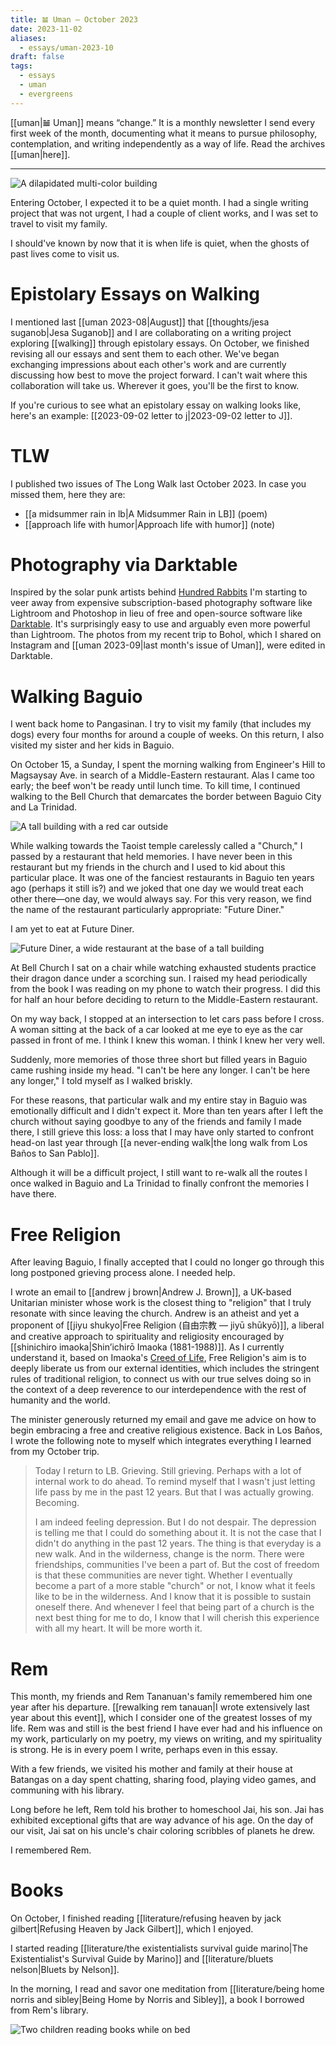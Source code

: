 ```yaml
---
title: 𝌡 Uman — October 2023
date: 2023-11-02
aliases:
  - essays/uman-2023-10
draft: false
tags:
  - essays
  - uman
  - evergreens
---
```

[[uman|𝌡 Uman]] means “change.” It is a monthly newsletter I send every first week of the month, documenting what it means to pursue philosophy, contemplation, and writing independently as a way of life. Read the archives [[uman|here]].
***
![A dilapidated multi-color building](moonshine-inn.jpg)

Entering October, I expected it to be a quiet month. I had a single writing project that was not urgent, I had a couple of client works, and I was set to travel to visit my family.

I should've known by now that it is when life is quiet, when the ghosts of past lives come to visit us.

# Epistolary Essays on Walking

I mentioned last [[uman 2023-08|August]] that [[thoughts/jesa suganob|Jesa Suganob]] and I are collaborating on a writing project exploring [[walking]] through epistolary essays. On October, we finished revising all our essays and sent them to each other. We've began exchanging impressions about each other's work and are currently discussing how best to move the project forward. I can't wait where this collaboration will take us. Wherever it goes, you'll be the first to know.

If you're curious to see what an epistolary essay on walking looks like, here's an example: [[2023-09-02 letter to j|2023-09-02 letter to J]].

# TLW

I published two issues of The Long Walk last October 2023. In case you missed them, here they are:
- [[a midsummer rain in lb|A Midsummer Rain in LB]] (poem)
- [[approach life with humor|Approach life with humor]] (note)

# Photography via Darktable

Inspired by the solar punk artists behind [Hundred Rabbits](https://100r.co/site/home.html) I'm starting to veer away from expensive subscription-based photography software like Lightroom and Photoshop in lieu of free and open-source software like [Darktable](https://www.darktable.org/). It's surprisingly easy to use and arguably even more powerful than Lightroom. The photos from my recent trip to Bohol, which I shared on Instagram and [[uman 2023-09|last month's issue of Uman]], were edited in Darktable.

# Walking Baguio

I went back home to Pangasinan. I try to visit my family (that includes my dogs) every four months for around a couple of weeks. On this return, I also visited my sister and her kids in Baguio.

On October 15, a Sunday, I spent the morning walking from Engineer's Hill to Magsaysay Ave. in search of a Middle-Eastern restaurant. Alas I came too early; the beef won't be ready until lunch time. To kill time, I continued walking to the Bell Church that demarcates the border between Baguio City and La Trinidad.

![A tall building with a red car outside](callalily.jpg)

While walking towards the Taoist temple carelessly called a "Church," I passed by a restaurant that held memories. I have never been in this restaurant but my friends in the church and I used to kid about this particular place. It was one of the fanciest restaurants in Baguio ten years ago (perhaps it still is?) and we joked that one day we would treat each other there—one day, we would always say. For this very reason, we find the name of the restaurant particularly appropriate: "Future Diner."

I am yet to eat at Future Diner.

![Future Diner, a wide restaurant at the base of a tall building](future-diner.jpg)

At Bell Church I sat on a chair while watching exhausted students practice their dragon dance under a scorching sun. I raised my head periodically from the book I was reading on my phone to watch their progress. I did this for half an hour before deciding to return to the Middle-Eastern restaurant.

On my way back, I stopped at an intersection to let cars pass before I cross. A woman sitting at the back of a car looked at me eye to eye as the car passed in front of me. I think I knew this woman. I think I knew her very well.

Suddenly, more memories of those three short but filled years in Baguio came rushing inside my head. "I can't be here any longer. I can't be here any longer," I told myself as I walked briskly.

For these reasons, that particular walk and my entire stay in Baguio was emotionally difficult and I didn't expect it. More than ten years after I left the church without saying goodbye to any of the friends and family I made there, I still grieve this loss: a loss that I may have only started to confront head-on last year through [[a never-ending walk|the long walk from Los Baños to San Pablo]].

Although it will be a difficult project, I still want to re-walk all the routes I once walked in Baguio and La Trinidad to finally confront the memories I have there.

# Free Religion

After leaving Baguio, I finally accepted that I could no longer go through this long postponed grieving process alone. I needed help.

I wrote an email to [[andrew j brown|Andrew J. Brown]], a UK-based Unitarian minister whose work is the closest thing to "religion" that I truly resonate with since leaving the church. Andrew is an atheist and yet a proponent of [[jiyu shukyo|Free Religion (自由宗教 — jiyū shūkyō)]], a liberal and creative approach to spirituality and religiosity encouraged by [[shinichiro imaoka|Shin’ichirō Imaoka (1881-1988)]]. As I currently understand it, based on Imaoka's [Creed of Life](https://andrewjbrown.blogspot.com/2023/09/a-gentle-call-to-adopt-imaoka.html?m=1), Free Religion's aim is to deeply liberate us from our external identities, which includes the stringent rules of traditional religion, to connect us with our true selves doing so in the context of a deep reverence to our interdependence with the rest of humanity and the world.

The minister generously returned my email and gave me advice on how to begin embracing a free and creative religious existence. Back in Los Baños, I wrote the following note to myself which integrates everything I learned from my October trip.

>Today I return to LB. Grieving. Still grieving. Perhaps with a lot of internal work to do ahead. To remind myself that I wasn't just letting life pass by me in the past 12 years. But that I was actually growing. Becoming.
>
>I am indeed feeling depression. But I do not despair. The depression is telling me that I could do something about it. It is not the case that I didn't do anything in the past 12 years. The thing is that everyday is a new walk. And in the wilderness, change is the norm. There were friendships, communities I've been a part of. But the cost of freedom is that these communities are never tight. Whether I eventually become a part of a more stable "church" or not, I know what it feels like to be in the wilderness. And I know that it is possible to sustain oneself there. And whenever I feel that being part of a church is the next best thing for me to do, I know that I will cherish this experience with all my heart. It will be more worth it.

# Rem

This month, my friends and Rem Tananuan's family remembered him one year after his departure. [[rewalking rem tanauan|I wrote extensively last year about this event]], which I consider one of the greatest losses of my life. Rem was and still is the best friend I have ever had and his influence on my work, particularly on my poetry, my views on writing, and my spirituality is strong. He is in every poem I write, perhaps even in this essay.

With a few friends, we visited his mother and family at their house at Batangas on a day spent chatting, sharing food, playing video games, and communing with his library.

Long before he left, Rem told his brother to homeschool Jai, his son. Jai has exhibited exceptional gifts that are way advance of his age. On the day of our visit, Jai sat on his uncle's chair coloring scribbles of planets he drew.

I remembered Rem.

# Books

On October, I finished reading [[literature/refusing heaven by jack gilbert|Refusing Heaven by Jack Gilbert]], which I enjoyed.

I started reading [[literature/the existentialists survival guide marino|The Existentialist's Survival Guide by Marino]] and [[literature/bluets nelson|Bluets by Nelson]].

In the morning, I read and savor one meditation from [[literature/being home norris and sibley|Being Home by Norris and Sibley]], a book I borrowed from Rem's library.

![Two children reading books while on bed](nieces.jpg)